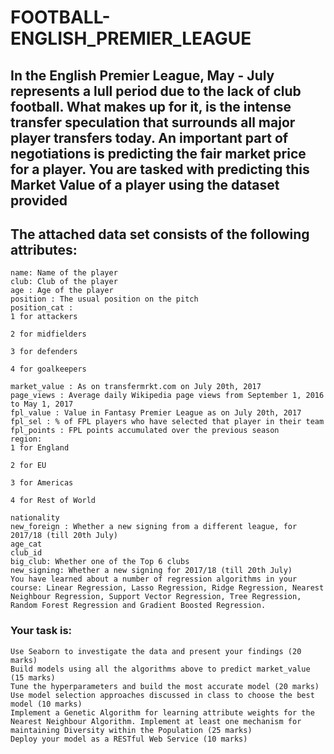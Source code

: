 # FOOTBALL-ENGLISH_PREMIER_LEAGUE
## In the English Premier League, May - July represents a lull period due to the lack of club football. What makes up for it, is the intense transfer speculation that surrounds all major player transfers today. An important part of negotiations is predicting the fair market price for a player. You are tasked with predicting this Market Value of a player using the dataset provided
## The attached data set consists of the following attributes:
```
name: Name of the player
club: Club of the player
age : Age of the player
position : The usual position on the pitch
position_cat : 
1 for attackers

2 for midfielders

3 for defenders

4 for goalkeepers

market_value : As on transfermrkt.com on July 20th, 2017
page_views : Average daily Wikipedia page views from September 1, 2016 to May 1, 2017
fpl_value : Value in Fantasy Premier League as on July 20th, 2017
fpl_sel : % of FPL players who have selected that player in their team
fpl_points : FPL points accumulated over the previous season
region: 
1 for England

2 for EU

3 for Americas

4 for Rest of World

nationality
new_foreign : Whether a new signing from a different league, for 2017/18 (till 20th July)
age_cat
club_id
big_club: Whether one of the Top 6 clubs
new_signing: Whether a new signing for 2017/18 (till 20th July)
You have learned about a number of regression algorithms in your course: Linear Regression, Lasso Regression, Ridge Regression, Nearest Neighbour Regression, Support Vector Regression, Tree Regression, Random Forest Regression and Gradient Boosted Regression. 
```
### Your task is:
```
Use Seaborn to investigate the data and present your findings (20 marks)
Build models using all the algorithms above to predict market_value (15 marks)
Tune the hyperparameters and build the most accurate model (20 marks)
Use model selection approaches discussed in class to choose the best model (10 marks)
Implement a Genetic Algorithm for learning attribute weights for the Nearest Neighbour Algorithm. Implement at least one mechanism for maintaining Diversity within the Population (25 marks)
Deploy your model as a RESTful Web Service (10 marks)
``` 
